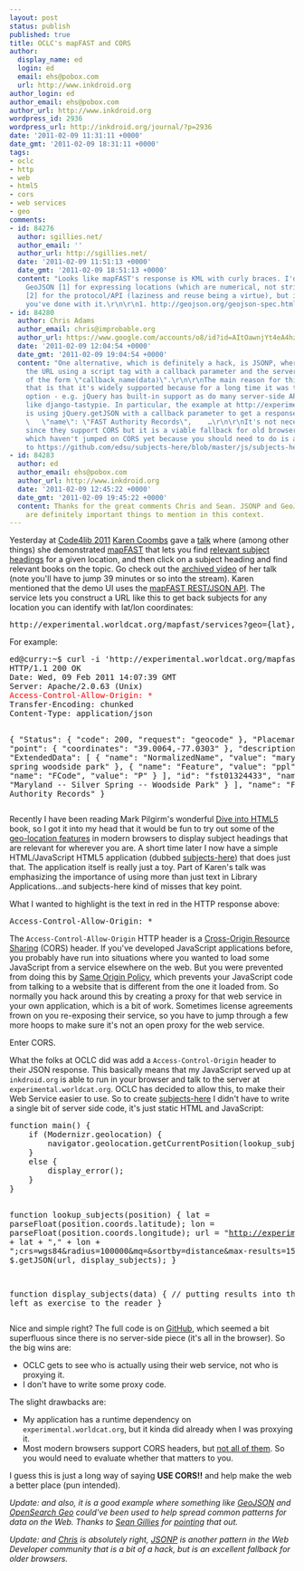 ```yaml
---
layout: post
status: publish
published: true
title: OCLC's mapFAST and CORS
author:
  display_name: ed
  login: ed
  email: ehs@pobox.com
  url: http://www.inkdroid.org
author_login: ed
author_email: ehs@pobox.com
author_url: http://www.inkdroid.org
wordpress_id: 2936
wordpress_url: http://inkdroid.org/journal/?p=2936
date: '2011-02-09 11:31:11 +0000'
date_gmt: '2011-02-09 18:31:11 +0000'
tags:
- oclc
- http
- web
- html5
- cors
- web services
- geo
comments:
- id: 84276
  author: sgillies.net/
  author_email: ''
  author_url: http://sgillies.net/
  date: '2011-02-09 11:51:13 +0000'
  date_gmt: '2011-02-09 18:51:13 +0000'
  content: "Looks like mapFAST's response is KML with curly braces. I'd recommend
    GeoJSON [1] for expressing locations (which are numerical, not strings( and OpenSearch-Geo
    [2] for the protocol/API (laziness and reuse being a virtue), but it's cool what
    you've done with it.\r\n\r\n1. http://geojson.org/geojson-spec.html\r\n2. http://www.opensearch.org/Specifications/OpenSearch/Extensions/Geo/1.0/Draft_1#Parameters"
- id: 84280
  author: Chris Adams
  author_email: chris@improbable.org
  author_url: https://www.google.com/accounts/o8/id?id=AItOawnjYt4eA4hzgDgYRfMpqMFitgKISVvzTc8
  date: '2011-02-09 12:04:54 +0000'
  date_gmt: '2011-02-09 19:04:54 +0000'
  content: "One alternative, which is definitely a hack, is JSONP, where you request
    the URL using a script tag with a callback parameter and the server emits code
    of the form \"callback_name(data)\".\r\n\r\nThe main reason for thinking about
    that is that it's widely supported because for a long time it was the only viable
    option - e.g. jQuery has built-in support as do many server-side API frameworks
    like django-tastypie. In particular, the example at http://experimental.worldcat.org/mapfast/api_docs/example.html
    is using jQuery.getJSON with a callback parameter to get a response like this:\r\n\r\njQuery1506183844415936619_1297277994400({
    \   \"name\": \"FAST Authority Records\",    …\r\n\r\nIt's not necessary, of course,
    since they support CORS but it is a viable fallback for old browsers and services
    which haven't jumped on CORS yet because you should need to do is add \"&amp;callback=?\"
    to https://github.com/edsu/subjects-here/blob/master/js/subjects-here.js#L13"
- id: 84283
  author: ed
  author_email: ehs@pobox.com
  author_url: http://www.inkdroid.org
  date: '2011-02-09 12:45:22 +0000'
  date_gmt: '2011-02-09 19:45:22 +0000'
  content: Thanks for the great comments Chris and Sean. JSONP and GeoJSON/OpenSearchGeo
    are definitely important things to mention in this context.
---
```

<p>Yesterday at <a href="http://code4lib.org/conference/2011">Code4lib 2011</a> <a href="http://www.librarywebchic.net/">Karen Coombs</a> gave a <a href="http://code4lib.org/conference/2011/coombs">talk</a> where (among other things) she demonstrated <a href="http://www.oclc.org/research/activities/mapfast/">mapFAST</a> that lets you find <a href="http://experimental.worldcat.org/mapfast/">relevant subject headings</a> for a given location, and then click on a subject heading and find relevant books on the topic. Go check out the <a href="http://www.indiana.edu/~video/stream/launchflash.html">archived video</a> of her talk (note you'll have to jump 39 minutes or so into the stream). Karen mentioned that the demo UI uses the <a href="http://www.oclc.org/developer/services/mapFAST">mapFAST REST/JSON API</a>. The service lets you construct a URL like this to get back subjects for any location you can identify with lat/lon coordinates:</p>
<pre>
http://experimental.worldcat.org/mapfast/services?geo={lat},{lon}";crs=wgs84&radius={radius-in-meters}&mq=&sortby=distance&max-results={num-results}"
</pre>
<p>For example: </p>
<pre>
ed@curry:~$ curl -i 'http://experimental.worldcat.org/mapfast/services?geo=39.01,-77.01;crs=wgs84&radius=100000&mq=&sortby=distance&max-results=1'
HTTP/1.1 200 OK
Date: Wed, 09 Feb 2011 14:07:39 GMT
Server: Apache/2.0.63 (Unix)
<span style="color: red;">Access-Control-Allow-Origin: *</span>
Transfer-Encoding: chunked
Content-Type: application/json

{
  "Status": {
    "code": 200, 
    "request": "geocode"
  }, 
  "Placemark": [
    {
      "point": {
        "coordinates": "39.0064,-77.0303"
      }, 
      "description": "", 
      "ExtendedData": [
        {
          "name": "NormalizedName", 
          "value": "maryland silver spring woodside park"
        }, 
        {
          "name": "Feature", 
          "value": "ppl"
        }, 
        {
          "name": "FCode", 
          "value": "P"
        }
      ], 
      "id": "fst01324433", 
      "name": "Maryland -- Silver Spring -- Woodside Park"
    }
  ], 
  "name": "FAST Authority Records"
}
</pre>
<p>Recently I have been reading Mark Pilgirm's wonderful <a href="http://diveintohtml5.org/">Dive into HTML5</a> book, so I got it into my head that it would be fun to try out some of the <a href="http://diveintohtml5.org/geolocation.html">geo-location features</a> in modern browsers to display subject headings that are relevant for wherever you are. A short time later I now have a simple HTML/JavaScript HTML5 application (dubbed <a href="http://inkdroid.org/subjects-here/">subjects-here</a>) that does just that. The application itself is really just a toy. Part of Karen's talk was emphasizing the importance of using more than just text in Library Applications...and subjects-here kind of misses that key point.</p>
<p>What I wanted to highlight is the text in red in the HTTP response above:</p>
<pre>
Access-Control-Allow-Origin: *
</pre>
<p>The <code>Access-Control-Allow-Origin</code> HTTP header is a <a href="http://en.wikipedia.org/wiki/Cross-Origin_Resource_Sharing">Cross-Origin Resource Sharing</a> (CORS) header. If you've developed JavaScript applications before, you probably have run into situations where you wanted to load some JavaScript from a service elsewhere on the web. But you were prevented from doing this by <a href="http://en.wikipedia.org/wiki/Same_origin_policy">Same Origin Policy</a>, which prevents your JavaScript code from talking to a website that is different from the one it loaded from. So normally you hack around this by creating a proxy for that web service in your own application, which is a bit of work. Sometimes license agreements frown on you re-exposing their service, so you have to jump through a few more hoops to make sure it's not an open proxy for the web service. </p>
<p>Enter CORS.</p>
<p>What the folks at OCLC did was add a <code>Access-Control-Origin</code> header to their JSON response. This basically means that my JavaScript served up at <code>inkdroid.org</code> is able to run in your browser and talk to the server at <code>experimental.worldcat.org</code>. OCLC has decided to allow this, to make their Web Service easier to use. So to create <a href="http://inkdroid.org/subjects-here/">subjects-here</a> I didn't have to write a single bit of server side code, it's just static HTML and JavaScript:</p>
<pre lang="javascript">
function main() {
    if (Modernizr.geolocation) {
        navigator.geolocation.getCurrentPosition(lookup_subjects);
    }
    else {
        display_error();
    }
}

function lookup_subjects(position) {
    lat = parseFloat(position.coords.latitude);
    lon = parseFloat(position.coords.longitude);
    url = "http://experimental.worldcat.org/mapfast/services?geo=" + lat + "," + lon + ";crs=wgs84&radius=100000&mq=&sortby=distance&max-results=15";
    $.getJSON(url, display_subjects);
}

function display_subjects(data) {
    // putting results into the DOM left as exercise to the reader
}
</pre>
<p>Nice and simple right? The full code is on <a href="http://github.com/edsu/subjects-here">GitHub</a>, which seemed a bit superfluous since there is no server-side piece (it's all in the browser). So the big wins are:</p>
<ul>
<li>OCLC gets to see who is actually using their web service, not who is proxying it.</li>
<li>I don't have to write some proxy code.</li>
</ul>
<p>The slight drawbacks are:</p>
<ul>
<li>My application has a runtime dependency on <code>experimental.worldcat.org</code>, but it kinda did already when I was proxying it.</li>
<li>Most modern browsers support CORS headers, but <a href="http://en.wikipedia.org/wiki/Cross-Origin_Resource_Sharing#Browser_Support">not all of them</a>. So you would need to evaluate whether that matters to you.</li>
</ul>
<p>I guess this is just a long way of saying <strong>USE CORS!!</strong> and help make the web a better place (pun intended).</p>
<p><em>Update: and also, it is a good example where something like <a href="http://geojson.org/">GeoJSON</a> and <a href="http://www.opensearch.org/Specifications/OpenSearch/Extensions/Geo/1.0/Draft_1">OpenSearch Geo</a> could've been used to help spread common patterns for data on the Web. Thanks to <a href="http://twitter.com/sgillies/">Sean Gillies</a> for <a href="http://twitter.com/#!/sgillies/status/35411146542419968">pointing</a> that out.</em></p>
<p><em>Update: and <a href="http://chris.improbable.org/">Chris</a> is absolutely right, <a href="http://en.wikipedia.org/wiki/JSON#JSONP">JSONP</a> is another pattern in the Web Developer community that is a bit of a hack, but is an excellent fallback for older browsers.</em></p>
